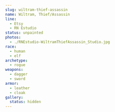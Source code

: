 ```yaml
---
slug: wiltram-thief-assassin
name: Wiltram, Thief/Assassin
line:
  - Etsy
  - RN Estudio
status: unpainted
photos:
  - ./RNEstudio-WiltramThiefAssassin_Studio.jpg
race:
  - human
  - elf
archetype:
  - rogue
weapons:
  - dagger
  - sword
armor:
  - leather
  - cloak
gallery:
  status: hidden
---
```

